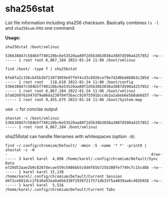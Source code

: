 # sha256stat

List file information including sha256 checksum. Basically combines `ls -l` and `sha256sum` into one command.

**Usage:**

```
sha256stat /boot/vmlinuz

536638847c584b5f740120bc6e53520aa80f2d5b38b3036a3087d590a4257852 -rw------- 1 root root 6,867,184 2022-01-24 11:06 /boot/vmlinuz
```

```
find /boot/ -type f | sha256stat

6fe0fa2c336cb45b3b713073059e97fbf4cd3c692bce79e7d2d6bd46863c285d -rw------- 1 root root   118,618 2022-01-24 11:06 /boot/config
536638847c584b5f740120bc6e53520aa80f2d5b38b3036a3087d590a4257852 -rw------- 1 root root 6,867,184 2022-01-24 11:06 /boot/vmlinuz
b7a0260762d47d79a86da238f84f5bacc92975591bccde3a2abeb6e5b0ab6d37 -rw------- 1 root root 9,455,675 2022-01-24 11:06 /boot/System.map
```

use `-c` for concise output

```
shastat -c /boot/vmlinuz
536638847c584b5f740120bc6e53520aa80f2d5b38b3036a3087d590a4257852 -rw------- 1 root root 6,867,184 /boot/vmlinuz
```

sha256stat can handle filenames with whitespaces (option `-0`):

```
find ~/.config/chromium/Default/ -mmin -5 -name '* *' -print0 | shastat -c -0
-                                                                drwx------ 3 karel karel  4,096 /home/karel/.config/chromium/Default/Sync Data
e728d53aae2b9c8287decae559c5986bb5c8d4fb5b725b380fe7749cfc15cd8b -rw------- 1 karel karel 15,138 /home/karel/.config/chromium/Default/Current Session
d4f2ce601dcc2fb10a93ea0a6bb330f2936f21f571db33f5a4039aa6c402b926 -rw------- 1 karel karel  5,516 /home/karel/.config/chromium/Default/Current Tabs




```
